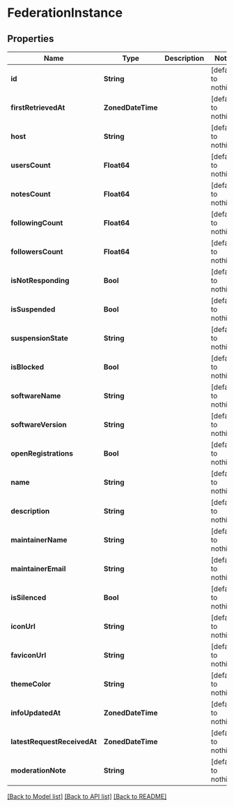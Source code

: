 # FederationInstance


## Properties
Name | Type | Description | Notes
------------ | ------------- | ------------- | -------------
**id** | **String** |  | [default to nothing]
**firstRetrievedAt** | **ZonedDateTime** |  | [default to nothing]
**host** | **String** |  | [default to nothing]
**usersCount** | **Float64** |  | [default to nothing]
**notesCount** | **Float64** |  | [default to nothing]
**followingCount** | **Float64** |  | [default to nothing]
**followersCount** | **Float64** |  | [default to nothing]
**isNotResponding** | **Bool** |  | [default to nothing]
**isSuspended** | **Bool** |  | [default to nothing]
**suspensionState** | **String** |  | [default to nothing]
**isBlocked** | **Bool** |  | [default to nothing]
**softwareName** | **String** |  | [default to nothing]
**softwareVersion** | **String** |  | [default to nothing]
**openRegistrations** | **Bool** |  | [default to nothing]
**name** | **String** |  | [default to nothing]
**description** | **String** |  | [default to nothing]
**maintainerName** | **String** |  | [default to nothing]
**maintainerEmail** | **String** |  | [default to nothing]
**isSilenced** | **Bool** |  | [default to nothing]
**iconUrl** | **String** |  | [default to nothing]
**faviconUrl** | **String** |  | [default to nothing]
**themeColor** | **String** |  | [default to nothing]
**infoUpdatedAt** | **ZonedDateTime** |  | [default to nothing]
**latestRequestReceivedAt** | **ZonedDateTime** |  | [default to nothing]
**moderationNote** | **String** |  | [default to nothing]


[[Back to Model list]](../README.md#models) [[Back to API list]](../README.md#api-endpoints) [[Back to README]](../README.md)



